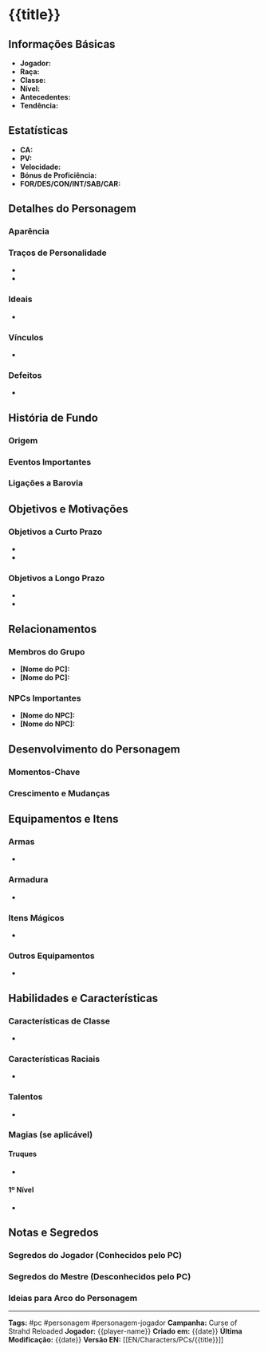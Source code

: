 # {{title}}

## Informações Básicas
- **Jogador:** 
- **Raça:** 
- **Classe:** 
- **Nível:** 
- **Antecedentes:** 
- **Tendência:** 

## Estatísticas
- **CA:** 
- **PV:** 
- **Velocidade:** 
- **Bónus de Proficiência:** 
- **FOR/DES/CON/INT/SAB/CAR:** 

## Detalhes do Personagem
### Aparência


### Traços de Personalidade
- 
- 

### Ideais
- 

### Vínculos
- 

### Defeitos
- 

## História de Fundo
### Origem


### Eventos Importantes


### Ligações a Barovia


## Objetivos e Motivações
### Objetivos a Curto Prazo
- 
- 

### Objetivos a Longo Prazo
- 
- 

## Relacionamentos
### Membros do Grupo
- **[Nome do PC]:** 
- **[Nome do PC]:** 

### NPCs Importantes
- **[Nome do NPC]:** 
- **[Nome do NPC]:** 

## Desenvolvimento do Personagem
### Momentos-Chave


### Crescimento e Mudanças


## Equipamentos e Itens
### Armas
- 

### Armadura
- 

### Itens Mágicos
- 

### Outros Equipamentos
- 

## Habilidades e Características
### Características de Classe
- 

### Características Raciais
- 

### Talentos
- 

### Magias (se aplicável)
#### Truques
- 

#### 1º Nível
- 

## Notas e Segredos
### Segredos do Jogador (Conhecidos pelo PC)


### Segredos do Mestre (Desconhecidos pelo PC)


### Ideias para Arco do Personagem


---
**Tags:** #pc #personagem #personagem-jogador
**Campanha:** Curse of Strahd Reloaded
**Jogador:** {{player-name}}
**Criado em:** {{date}}
**Última Modificação:** {{date}}
**Versão EN:** [[EN/Characters/PCs/{{title}}]]